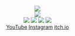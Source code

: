 <!--
README.md (Even though it's HTML) by @Blocksrey
読めますか？これは日本語です。
-->
<P ALIGN=CENTER>
	<IMG SRC=http://Blocksrey.com/images/nullgame.gif>
	<BR>
	<IMG SRC=http://lmfao.Blocksrey.com:7890/V>
	<BR>
	<A HREF=http://lmfao.Blocksrey.com:7890/L><IMG SRC=https://blocksrey.com/images/nullgame.gif></A>
	<A HREF=http://lmfao.Blocksrey.com:7890/D><IMG SRC=https://blocksrey.com/images/left.webp></A>
	<A HREF=http://lmfao.Blocksrey.com:7890/U><IMG SRC=https://blocksrey.com/icons/K.gif></A>
	<A HREF=http://lmfao.Blocksrey.com:7890/R><IMG SRC=https://blocksrey.com/icons/L.gif></A>
	<BR>
	<A HREF=http://YouTube.com/Blocksrey>YouTube</A>
	<A HREF=http://Instagram.com/Blocksrey>Instagram</A>
	<A HREF=http://Blocksrey.itch.io>itch.io</A>
</P>
